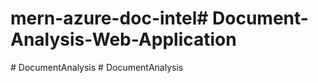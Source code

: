 # mern-azure-doc-intel#   D o c u m e n t - A n a l y s i s - W e b - A p p l i c a t i o n  
 #   D o c u m e n t A n a l y s i s  
 #   D o c u m e n t A n a l y s i s  
 